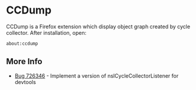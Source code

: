 CCDump
======

CCDump is a Firefox extension which display object graph created by cycle collector.
After installation, open:

    about:ccdump

More Info
---------

* [Bug 726346](https://bugzilla.mozilla.org/show_bug.cgi?id=726346) - Implement a version of nsICycleCollectorListener for devtools
